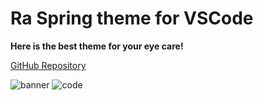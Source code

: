 # Ra Spring theme for VSCode

**Here is the best theme for your eye care!**

[GitHub Repository](https://github.com/rahmanyerli/ra-spring)

![banner](https://github.com/rahmanyerli/ra-spring/raw/master/./images/ra-banner.png)
![code](https://github.com/rahmanyerli/ra-spring/raw/master/./images/code.png)
